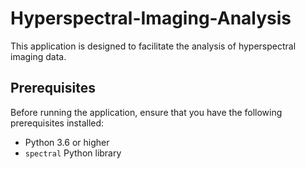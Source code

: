 
# Hyperspectral-Imaging-Analysis

This application is designed to facilitate the analysis of hyperspectral imaging data.

## Prerequisites

Before running the application, ensure that you have the following prerequisites installed:

- Python 3.6 or higher
- `spectral` Python library
